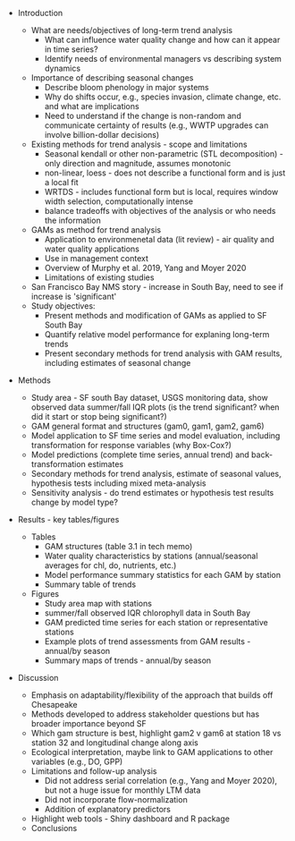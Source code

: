

* Introduction
     * What are needs/objectives of long-term trend analysis
          * What can influence water quality change and how can it appear in time series?
          * Identify needs of environmental managers vs describing system dynamics
     * Importance of describing seasonal changes
          * Describe bloom phenology in major systems
          * Why do shifts occur, e.g., species invasion, climate change, etc. and what are implications
          * Need to understand if the change is non-random and communicate certainty of results (e.g., WWTP upgrades can involve billion-dollar decisions)
     * Existing methods for trend analysis - scope and limitations
          * Seasonal kendall or other non-parametric (STL decomposition) - only direction and magnitude, assumes monotonic
          * non-linear, loess - does not describe a functional form and is just a local fit
          * WRTDS - includes functional form but is local, requires window width selection, computationally intense
          * balance tradeoffs with objectives of the analysis or who needs the information
     * GAMs as method for trend analysis
          * Application to environmenetal data (lit review) - air quality and water quality applications
          * Use in management context
          * Overview of Murphy et al. 2019, Yang and Moyer 2020
          * Limitations of existing studies
     * San Francisco Bay NMS story - increase in South Bay, need to see if increase is 'significant'
     * Study objectives: 
          * Present methods and modification of GAMs as applied to SF South Bay
          * Quantify relative model performance for explaning long-term trends
          * Present secondary methods for trend analysis with GAM results, including estimates of seasonal change

* Methods
     * Study area - SF south Bay dataset, USGS monitoring data, show observed data summer/fall IQR plots (is the trend significant? when did it start or stop being significant?)
     * GAM general format and structures (gam0, gam1, gam2, gam6)
     * Model application to SF time series and model evaluation, including transformation for response variables (why Box-Cox?)
     * Model predictions (complete time series, annual trend) and back-transformation estimates
     * Secondary methods for trend analysis, estimate of seasonal values, hypothesis tests including mixed meta-analysis
     * Sensitivity analysis - do trend estimates or hypothesis test results change by model type? 
     
* Results - key tables/figures
     * Tables
         * GAM structures (table 3.1 in tech memo)
         * Water quality characteristics by stations (annual/seasonal averages for chl, do, nutrients, etc.)
         * Model performance summary statistics for each GAM by station
         * Summary table of trends
     * Figures
         * Study area map with stations
         * summer/fall observed IQR chlorophyll data in South Bay
         * GAM predicted time series for each station or representative stations
         * Example plots of trend assessments from GAM results - annual/by season
         * Summary maps of trends - annual/by season
         
* Discussion
     * Emphasis on adaptability/flexibility of the approach that builds off Chesapeake
     * Methods developed to address stakeholder questions but has broader importance beyond SF
     * Which gam structure is best, highlight gam2 v gam6 at station 18 vs station 32 and longitudinal change along axis
     * Ecological interpretation, maybe link to GAM applications to other variables (e.g., DO, GPP)
     * Limitations and follow-up analysis
         * Did not address serial correlation (e.g., Yang and Moyer 2020), but not a huge issue for monthly LTM data
         * Did not incorporate flow-normalization
         * Addition of explanatory predictors
     * Highlight web tools - Shiny dashboard and R package
     * Conclusions
